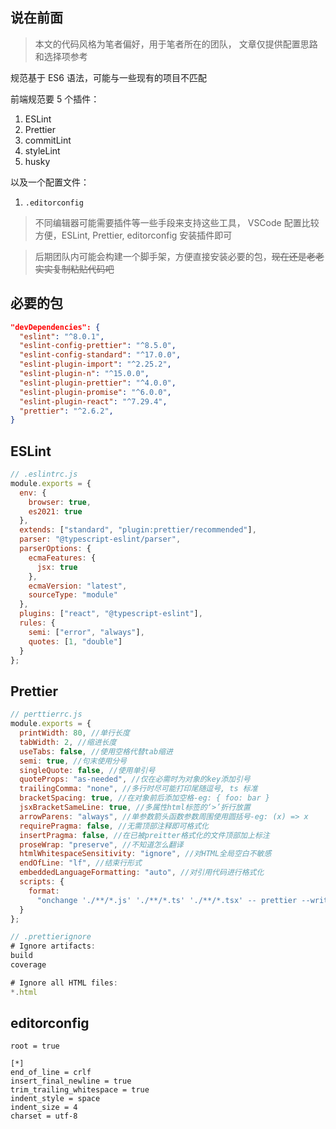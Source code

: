 
## 说在前面

> 本文的代码风格为笔者偏好，用于笔者所在的团队，
文章仅提供配置思路和选择项参考

规范基于 ES6 语法，可能与一些现有的项目不匹配

前端规范要 5 个插件：
1. ESLint
2. Prettier
3. commitLint
4. styleLint
5. husky

以及一个配置文件：
1. `.editorconfig`


> 不同编辑器可能需要插件等一些手段来支持这些工具，
VSCode 配置比较方便，ESLint, Prettier, editorconfig 安装插件即可

> 后期团队内可能会构建一个脚手架，方便直接安装必要的包，~~现在还是老老实实复制粘贴代码吧~~

## 必要的包

```json
"devDependencies": {
  "eslint": "^8.0.1",
  "eslint-config-prettier": "^8.5.0",
  "eslint-config-standard": "^17.0.0",
  "eslint-plugin-import": "^2.25.2",
  "eslint-plugin-n": "^15.0.0",
  "eslint-plugin-prettier": "^4.0.0",
  "eslint-plugin-promise": "^6.0.0",
  "eslint-plugin-react": "^7.29.4",
  "prettier": "^2.6.2",
}
```

## ESLint

```js
// .eslintrc.js
module.exports = {
  env: {
    browser: true,
    es2021: true
  },
  extends: ["standard", "plugin:prettier/recommended"],
  parser: "@typescript-eslint/parser",
  parserOptions: {
    ecmaFeatures: {
      jsx: true
    },
    ecmaVersion: "latest",
    sourceType: "module"
  },
  plugins: ["react", "@typescript-eslint"],
  rules: {
    semi: ["error", "always"],
    quotes: [1, "double"]
  }
};
```

## Prettier

```js
// perttierrc.js
module.exports = {
  printWidth: 80, //单行长度
  tabWidth: 2, //缩进长度
  useTabs: false, //使用空格代替tab缩进
  semi: true, //句末使用分号
  singleQuote: false, //使用单引号
  quoteProps: "as-needed", //仅在必需时为对象的key添加引号
  trailingComma: "none", //多行时尽可能打印尾随逗号, ts 标准
  bracketSpacing: true, //在对象前后添加空格-eg: { foo: bar }
  jsxBracketSameLine: true, //多属性html标签的‘>’折行放置
  arrowParens: "always", //单参数箭头函数参数周围使用圆括号-eg: (x) => x
  requirePragma: false, //无需顶部注释即可格式化
  insertPragma: false, //在已被preitter格式化的文件顶部加上标注
  proseWrap: "preserve", //不知道怎么翻译
  htmlWhitespaceSensitivity: "ignore", //对HTML全局空白不敏感
  endOfLine: "lf", //结束行形式
  embeddedLanguageFormatting: "auto", //对引用代码进行格式化
  scripts: {
    format:
      "onchange './**/*.js' './**/*.ts' './**/*.tsx' -- prettier --write {{changed}}"
  }
};
```

```js
// .prettierignore
# Ignore artifacts:
build
coverage

# Ignore all HTML files:
*.html
```

## editorconfig

```editorconfig
root = true

[*]
end_of_line = crlf
insert_final_newline = true
trim_trailing_whitespace = true
indent_style = space
indent_size = 4
charset = utf-8
```
